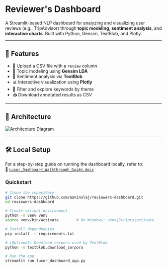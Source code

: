 # Reviewer's Dashboard

A Streamlit-based NLP dashboard for analyzing and visualizing user reviews (e.g., TripAdvisor) through **topic modeling**, **sentiment analysis**, and **interactive charts**. Built with Python, Gensim, TextBlob, and Plotly.

---

## 🚀 Features

- 📁 Upload a CSV file with a `review` column
- 🧠 Topic modeling using **Gensim LDA**
- 💬 Sentiment analysis via **TextBlob**
- 📊 Interactive visualization using **Plotly**
- 🔎 Filter and explore keywords by theme
- 📥 Download annotated results as CSV

---

## 🧱 Architecture

![Architecture Diagram](assets/aakinolaj_lda.png)

---

## 🛠️ Local Setup

For a step-by-step guide on running the dashboard locally, refer to:  
📄 [`Luxor_Dashboard_Walkthrough_Guide.docx`](docs/guide.md)

### Quickstart

```bash
# Clone the repository
git clone https://github.com/aakinolaj/reviewers-dashboard.git
cd reviewers-dashboard

# Create virtual environment
python -m venv venv
source venv/bin/activate        # On Windows: venv\Scripts\activate

# Install dependencies
pip install -r requirements.txt

# (Optional) Download corpora used by TextBlob
python -m textblob.download_corpora

# Run the app
streamlit run luxor_dashboard_app.py
